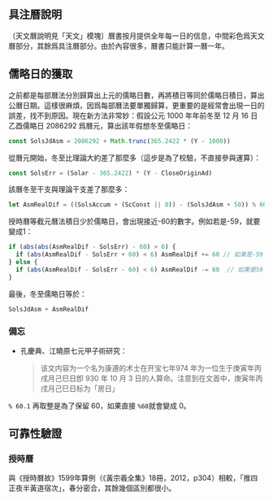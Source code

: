 ## 具注曆說明

〔天文曆說明見「天文」模塊〕曆書按月提供全年每一日的信息，中間彩色爲天文曆部分，其餘爲具注曆部分。由於內容很多，曆書只能計算一曆一年。

## 儒略日的獲取

之前都是每部曆法分別歸算出上元的儒略日數，再將積日等同於儒略日積日，算出公曆日期。這樣很麻煩，因爲每部曆法要單獨歸算，更重要的是經常會出現一日的誤差，找不到原因。現在新方法非常妙：假設公元 1000 年年前冬至 12 月 16 日乙酉儒略日 2086292 爲曆元，算出該年假想冬至儒略日：

```javascript
const SolsJdAsm = 2086292 + Math.trunc(365.2422 * (Y - 1000))
```

從曆元開始，冬至比理論大約差了那麼多（這步是為了校驗，不直接參與運算）：

```javascript
const SolsErr = (Solar - 365.2422) * (Y - CloseOriginAd)
```

該曆冬至干支與理論干支差了那麼多：

```javascript
let AsmRealDif = ((SolsAccum + (ScConst || 0)) - (SolsJdAsm + 50)) % 60
```

授時曆等截元曆法積日少於儒略日，會出現接近-60的數字。例如若是-59，就要變成1：

```javascript
if (abs(abs(AsmRealDif - SolsErr) - 60) > 6) {
  if (abs(AsmRealDif - SolsErr + 60) < 6) AsmRealDif += 60 // 如果是-59，就要變成1
} else {
  if (abs(AsmRealDif - SolsErr - 60) < 6) AsmRealDif -= 60  // 如果是59，就要變成-1
}
```

最後，冬至儒略日等於：

```javascript
SolsJdAsm + AsmRealDif
```

### 備忘

- 孔慶典、江曉原<v>七元甲子術研究</v>：

  > 该文内容为一个名为康遵的术士在开宝七年<n>974 年</n>为一位生于庚寅年丙戌月己巳日<n>卽 930 年 10 月 3 日</n>的人算命。注意到在文首中，庚寅年丙戌月己巳日标为「房日」

`% 60.1` 再取整是為了保留 60，如果直接 `%60`就會變成 0。

## 可靠性驗證

### 授時曆

與《授時曆故》1599年算例（《黃宗羲全集》18冊，2012，p304）相較，「推四正夜半黃道宿次」，春分密合，其餘幾個區別都很小。
